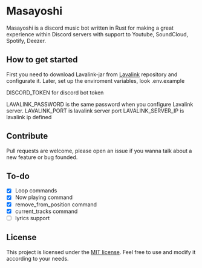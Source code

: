 # Masayoshi
Masayoshi is a discord music bot written in Rust for making a great experience within Discord servers with support to Youtube, SoundCloud, Spotify, Deezer.


## How to get started
First you need to download Lavalink-jar from [Lavalink](https://github.com/lavalink-devs/Lavalink) repository and configurate it.
Later, set up the enviroment variables, look .env.example

DISCORD_TOKEN for discord bot token

LAVALINK_PASSWORD is the same password when you configure Lavalink server.
LAVALINK_PORT is lavalink server port
LAVALINK_SERVER_IP is lavalink ip defined

## Contribute
Pull requests are welcome, please open an issue if you wanna talk about a new feature or bug founded.

## To-do
 - [x] Loop commands
 - [x] Now playing command
 - [x] remove_from_position command
 - [x] current_tracks command 
 - [ ] lyrics support

## License
This project is licensed under the [MIT license](https://choosealicense.com/licenses/mit/). Feel free to use and modify it according to your needs.
